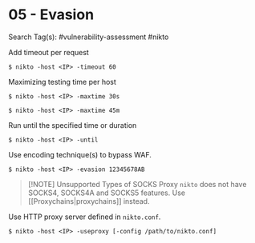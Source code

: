 # 05 - Evasion

Search Tag(s): #vulnerability-assessment #nikto

Add timeout per request

```
$ nikto -host <IP> -timeout 60
```

Maximizing testing time per host

```
$ nikto -host <IP> -maxtime 30s

$ nikto -host <IP> -maxtime 45m
```

Run until the specified time or duration

```
$ nikto -host <IP> -until
```

Use encoding technique(s) to bypass WAF.

```
$ nikto -host <IP> -evasion 12345678AB
```

> [!NOTE] Unsupported Types of SOCKS Proxy
> `nikto` does not have SOCKS4, SOCKS4A and SOCKS5 features. Use [[Proxychains|proxychains]] instead.

Use HTTP proxy server defined in `nikto.conf`.

```
$ nikto -host <IP> -useproxy [-config /path/to/nikto.conf]
```